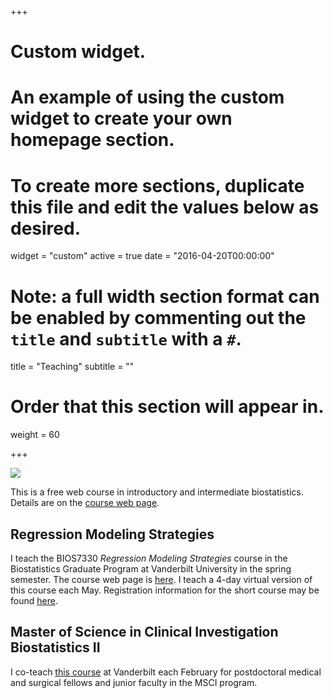 +++
# Custom widget.
# An example of using the custom widget to create your own homepage section.
# To create more sections, duplicate this file and edit the values below as desired.
widget = "custom"
active = true
date = "2016-04-20T00:00:00"

# Note: a full width section format can be enabled by commenting out the `title` and `subtitle` with a `#`.
title = "Teaching"
subtitle = ""

# Order that this section will appear in.
weight = 60

+++

![](/img/headers/bbrlogo.png)

This is a free web course in introductory and
intermediate biostatistics.  Details are on the
[course web page](http://hbiostat.org/bbr). 

## Regression Modeling Strategies
I teach the BIOS7330 _Regression Modeling Strategies_ course in the
Biostatistics Graduate Program at Vanderbilt University in the spring
semester.  The course web page is
[here](http://biostat.mc.vanderbilt.edu/CourseBios330).  I teach a
4-day virtual version of this course each May.  Registration
information for the short course may be found
[here](http://hbiostat.org/doc/rms/4day.html).

## Master of Science in Clinical Investigation Biostatistics II
I co-teach [this
course](http://biostat.mc.vanderbilt.edu/MsciBiostatII) at
Vanderbilt each February for postdoctoral medical and surgical fellows
and junior faculty in the MSCI program.

